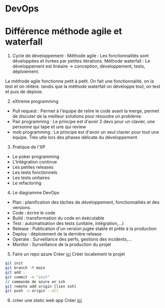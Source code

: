 # DevOps
# Différence méthode agile et waterfall

1. Cycle de développement :
Méthode agile : Les fonctionnalités sont développées et livrées par petites itérations.
Méthode waterfall : Le développement est linéaire -> conception, développement, tests, déploiement.

La méthode agile fonctionne petit à petit. On fait une fonctionnalité, on la test et on réitère. tandis que la méthode waterfall on développe tout, on test et puis de déploie. 

2. eXtreme programming
- Pull request : Permet à l'équipe de relire le code avant la merge, permet de discuter de la meilleur solutions pour résoudre un problème.
- Pair programming : Le principe est d'avoir 2 devs pour un clavier, une personne qui tape et une qui review
- mob programming : Le principe est d'avoir un seul clavier pour tout une équipe. Très utle lors des phases délicate du développement.

3. Pratique de l'XP
- Le poker programming
- L'Intégration continue
- Les petites releases
- Les tests fonctionnels
- Les tests unitaires
- Le refactoring

4. Le diagramme DevOps
- Plan : planification des tâches de développement, fonctionnalités et des versions.
- Code : écrire le code
- Build : transformation du code en éxécutable
- Test : automatisation des tests (unitaire, intégration,...)
- Release : Publication d'un version jugée stable et prête à la production
- Deploy : déploiement de la dernière release
- Operate : Surveillance des perfs, gestions des incidents,...
- Monitor : Surveillance de la production du projet

5. Faire un repo azure
Créer [ici](https://aex.dev.azure.com/me?mkt=fr-FR)
Créer localement le projet
```bash
git init
git branch -M main
git add .
git commit -m "init"
// commande de azure en ssh
git remote add origin [lien ssh]
git push -u origin --all
```

6. créer une static web app
Créer [ici](https://portal.azure.com/#view/HubsExtension/BrowseResource/resourceType/Microsoft.Web%2FStaticSites)
